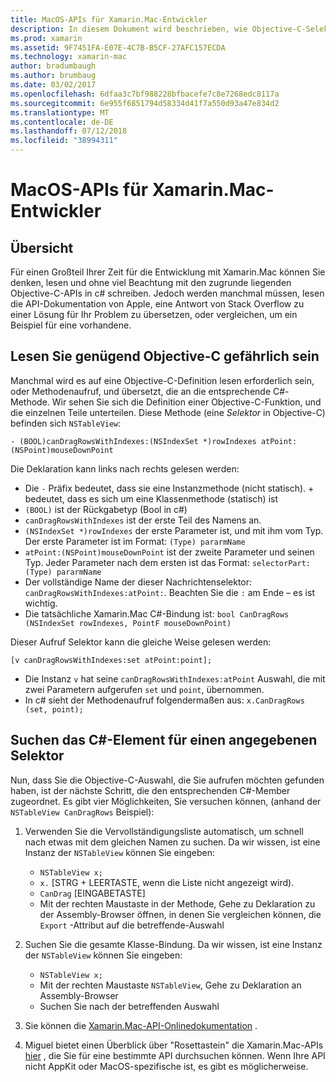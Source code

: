 ```yaml
---
title: MacOS-APIs für Xamarin.Mac-Entwickler
description: In diesem Dokument wird beschrieben, wie Objective-C-Selektoren gelesen und wie Sie die entsprechenden C#-Methoden in einer Xamarin.Mac-app zu finden.
ms.prod: xamarin
ms.assetid: 9F7451FA-E07E-4C7B-B5CF-27AFC157ECDA
ms.technology: xamarin-mac
author: bradumbaugh
ms.author: brumbaug
ms.date: 03/02/2017
ms.openlocfilehash: 6dfaa3c7bf988228bfbacefe7c8e7268edc8117a
ms.sourcegitcommit: 6e955f6851794d58334d41f7a550d93a47e834d2
ms.translationtype: MT
ms.contentlocale: de-DE
ms.lasthandoff: 07/12/2018
ms.locfileid: "38994311"
---
```

# <a name="macos-apis-for-xamarinmac-developers"></a>MacOS-APIs für Xamarin.Mac-Entwickler

## <a name="overview"></a>Übersicht

Für einen Großteil Ihrer Zeit für die Entwicklung mit Xamarin.Mac können Sie denken, lesen und ohne viel Beachtung mit den zugrunde liegenden Objective-C-APIs in c# schreiben. Jedoch werden manchmal müssen, lesen die API-Dokumentation von Apple, eine Antwort von Stack Overflow zu einer Lösung für Ihr Problem zu übersetzen, oder vergleichen, um ein Beispiel für eine vorhandene.

## <a name="reading-enough-objective-c-to-be-dangerous"></a>Lesen Sie genügend Objective-C gefährlich sein

Manchmal wird es auf eine Objective-C-Definition lesen erforderlich sein, oder Methodenaufruf, und übersetzt, die an die entsprechende C#-Methode. Wir sehen Sie sich die Definition einer Objective-C-Funktion, und die einzelnen Teile unterteilen. Diese Methode (eine *Selektor* in Objective-C) befinden sich `NSTableView`:

```objc
- (BOOL)canDragRowsWithIndexes:(NSIndexSet *)rowIndexes atPoint:(NSPoint)mouseDownPoint
```

Die Deklaration kann links nach rechts gelesen werden:

- Die `-` Präfix bedeutet, dass sie eine Instanzmethode (nicht statisch). + bedeutet, dass es sich um eine Klassenmethode (statisch) ist
- `(BOOL)` ist der Rückgabetyp (Bool in c#)
- `canDragRowsWithIndexes` ist der erste Teil des Namens an.
- `(NSIndexSet *)rowIndexes` der erste Parameter ist, und mit ihm vom Typ. Der erste Parameter ist im Format: `(Type) pararmName`
- `atPoint:(NSPoint)mouseDownPoint` ist der zweite Parameter und seinen Typ. Jeder Parameter nach dem ersten ist das Format: `selectorPart:(Type) pararmName`
- Der vollständige Name der dieser Nachrichtenselektor: `canDragRowsWithIndexes:atPoint:`. Beachten Sie die `:` am Ende – es ist wichtig.
- Die tatsächliche Xamarin.Mac C#-Bindung ist: `bool CanDragRows (NSIndexSet rowIndexes, PointF mouseDownPoint)`

Dieser Aufruf Selektor kann die gleiche Weise gelesen werden:

```objc
[v canDragRowsWithIndexes:set atPoint:point];
```

- Die Instanz `v` hat seine `canDragRowsWithIndexes:atPoint` Auswahl, die mit zwei Parametern aufgerufen `set` und `point`, übernommen.
- In c# sieht der Methodenaufruf folgendermaßen aus: `x.CanDragRows (set, point);`

<a name="finding_selector" />

## <a name="finding-the-c-member-for-a-given-selector"></a>Suchen das C#-Element für einen angegebenen Selektor

Nun, dass Sie die Objective-C-Auswahl, die Sie aufrufen möchten gefunden haben, ist der nächste Schritt, die den entsprechenden C#-Member zugeordnet. Es gibt vier Möglichkeiten, Sie versuchen können, (anhand der `NSTableView CanDragRows` Beispiel):

1. Verwenden Sie die Vervollständigungsliste automatisch, um schnell nach etwas mit dem gleichen Namen zu suchen. Da wir wissen, ist eine Instanz der `NSTableView` können Sie eingeben:

    - `NSTableView x;`
    - `x.` [STRG + LEERTASTE, wenn die Liste nicht angezeigt wird).
    - `CanDrag` [EINGABETASTE]
    - Mit der rechten Maustaste in der Methode, Gehe zu Deklaration zu der Assembly-Browser öffnen, in denen Sie vergleichen können, die `Export` -Attribut auf die betreffende-Auswahl

2. Suchen Sie die gesamte Klasse-Bindung. Da wir wissen, ist eine Instanz der `NSTableView` können Sie eingeben:

    - `NSTableView x;`
    - Mit der rechten Maustaste `NSTableView`, Gehe zu Deklaration an Assembly-Browser
    - Suchen Sie nach der betreffenden Auswahl

3. Sie können die [Xamarin.Mac-API-Onlinedokumentation](https://docs.microsoft.com/dotnet/api/?view=xamarinmac-3.0) .

4. Miguel bietet einen Überblick über "Rosettastein" die Xamarin.Mac-APIs [hier](http://tirania.org/tmp/rosetta.html) , die Sie für eine bestimmte API durchsuchen können. Wenn Ihre API nicht AppKit oder MacOS-spezifische ist, es gibt es möglicherweise.

<!--
Note: In some cases, the assembly browser can hit a bug where it will open but not jump to the right definition. Keep that tab open, switch back to your source code and try again.
Note: The assembly browser tricks currently only works with Xamarin.Mac Classic. This will be fixed in a future version.
-->
